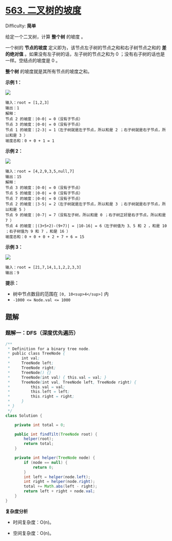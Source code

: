 # [563\. 二叉树的坡度](https://leetcode-cn.com/problems/binary-tree-tilt/)

Difficulty: **简单**

给定一个二叉树，计算 **整个树** 的坡度 。

一个树的 **节点的坡度** 定义即为，该节点左子树的节点之和和右子树节点之和的 **差的绝对值** 。如果没有左子树的话，左子树的节点之和为 0 ；没有右子树的话也是一样。空结点的坡度是 0 。

**整个树** 的坡度就是其所有节点的坡度之和。

**示例 1：**

![](https://assets.leetcode.com/uploads/2020/10/20/tilt1.jpg)

```shell
输入：root = [1,2,3]
输出：1
解释：
节点 2 的坡度：|0-0| = 0（没有子节点）
节点 3 的坡度：|0-0| = 0（没有子节点）
节点 1 的坡度：|2-3| = 1（左子树就是左子节点，所以和是 2 ；右子树就是右子节点，所以和是 3 ）
坡度总和：0 + 0 + 1 = 1
```

**示例 2：**

![](https://assets.leetcode.com/uploads/2020/10/20/tilt2.jpg)

```shell
输入：root = [4,2,9,3,5,null,7]
输出：15
解释：
节点 3 的坡度：|0-0| = 0（没有子节点）
节点 5 的坡度：|0-0| = 0（没有子节点）
节点 7 的坡度：|0-0| = 0（没有子节点）
节点 2 的坡度：|3-5| = 2（左子树就是左子节点，所以和是 3 ；右子树就是右子节点，所以和是 5 ）
节点 9 的坡度：|0-7| = 7（没有左子树，所以和是 0 ；右子树正好是右子节点，所以和是 7 ）
节点 4 的坡度：|(3+5+2)-(9+7)| = |10-16| = 6（左子树值为 3、5 和 2 ，和是 10 ；右子树值为 9 和 7 ，和是 16 ）
坡度总和：0 + 0 + 0 + 2 + 7 + 6 = 15
```

**示例 3：**

![](https://assets.leetcode.com/uploads/2020/10/20/tilt3.jpg)

```shell
输入：root = [21,7,14,1,1,2,2,3,3]
输出：9
```

**提示：**

*   树中节点数目的范围在 `[0, 10<sup>4</sup>]` 内
*   `-1000 <= Node.val <= 1000`

## 题解

### 题解一：DFS（深度优先遍历）

```java
/**
 * Definition for a binary tree node.
 * public class TreeNode {
 *     int val;
 *     TreeNode left;
 *     TreeNode right;
 *     TreeNode() {}
 *     TreeNode(int val) { this.val = val; }
 *     TreeNode(int val, TreeNode left, TreeNode right) {
 *         this.val = val;
 *         this.left = left;
 *         this.right = right;
 *     }
 * }
 */
class Solution {

    private int total = 0;

    public int findTilt(TreeNode root) {
        helper(root);
        return total;
    }

    private int helper(TreeNode node) {
        if (node == null) {
            return 0;
        }
        int left = helper(node.left);
        int right = helper(node.right);
        total += Math.abs(left - right);
        return left + right + node.val;
    }
}
```

**复杂度分析**

- 时间复杂度：O(n)。

- 空间复杂度：O(n)。
